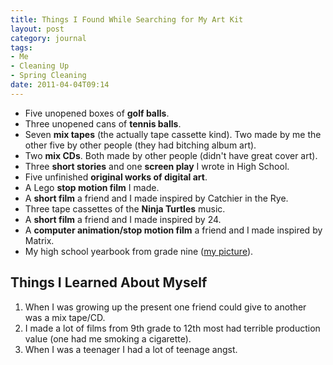 ```yaml
---
title: Things I Found While Searching for My Art Kit
layout: post
category: journal
tags:
- Me
- Cleaning Up
- Spring Cleaning
date: 2011-04-04T09:14
---
```


* Five unopened boxes of **golf balls**.
* Three unopened cans of **tennis balls**.
* Seven **mix tapes** (the actually tape cassette kind). Two made by me the other five by other people (they had bitching album art).
* Two **mix CDs**. Both made by other people (didn't have great cover art).
* Three **short stories** and one **screen play** I wrote in High School.
* Five unfinished **original works of digital art**.
* A Lego **stop motion film** I made. 
* A **short film** a friend and I made inspired by Catchier in the Rye.
* Three tape cassettes of the **Ninja Turtles** music.
* A **short film** a friend and I made inspired by 24.
* A **computer animation/stop motion film** a friend and I made inspired by Matrix.
* My high school yearbook from grade nine ([my picture](http://c.myl.be/5iUZ "Picture from my yearbook when I was fourteen.")).

## Things I Learned About Myself

1. When I was growing up the present one friend could give to another was a mix tape/CD.
1. I made a lot of films from 9th grade to 12th most had terrible production value (one had me smoking a cigarette). 
1. When I was a teenager I had a lot of teenage angst.
